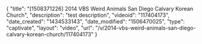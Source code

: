 {
    "title": "[1508371226] 2014 VBS Weird Animals San Diego Calvary Korean Church",
    "description": "test description",
    "videoid": "117404173",
    "date_created": "1434533143",
    "date_modified": "1506470025",
    "type": "captivate",
    "layout": "video",
    "url": "\/v\/2014-vbs-weird-animals-san-diego-calvary-korean-church\/117404173"
}